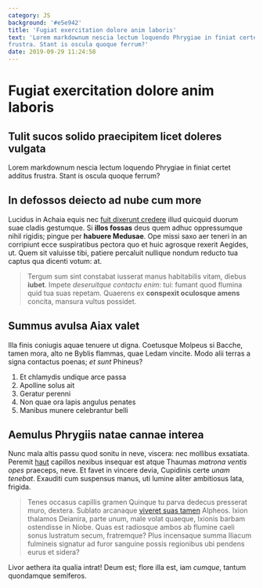 ```yaml
---
category: JS
background: '#e5e942'
title: 'Fugiat exercitation dolore anim laboris'
text: 'Lorem markdownum nescia lectum loquendo Phrygiae in finiat certet additus
frustra. Stant is oscula quoque ferrum?'
date: 2019-09-29 11:24:58
---
```


# Fugiat exercitation dolore anim laboris

## Tulit sucos solido praecipitem licet doleres vulgata

Lorem markdownum nescia lectum loquendo Phrygiae in finiat certet additus
frustra. Stant is oscula quoque ferrum?

## In defossos deiecto ad nube cum more

Lucidus in Achaia equis nec [fuit dixerunt
credere](http://rudis.org/innumerasillum) illud quicquid duorum suae cladis
gestumque. Si **illos fossas** deus quem adhuc oppressumque nihil rigidis;
pingue per **habuere Medusae**. Ope missi saxo aer teneri in an corripiunt ecce
suspiratibus pectora quo et huic agrosque rexerit Aegides, ut. Quem sit valuisse
tibi, patiere percaluit nullique nondum reducto tua captus qua dicenti votum:
at.

> Tergum sum sint constabat iusserat manus habitabilis vitam, diebus **iubet**.
> Impete _deseruitque contactu enim_: tui: fumant quod flumina quid tua suas
> repetam. Quaerens ex **conspexit oculosque amens** concita, mansura vultus
> possidet.

## Summus avulsa Aiax valet

Illa finis coniugis aquae tenuere ut digna. Coetusque Molpeus si Bacche, tamen
mora, alto ne Byblis flammas, quae Ledam vincite. Modo alii terras a signa
contactus poenas; _et sunt_ Phineus?

1. Et chlamydis undique arce passa
2. Apolline solus ait
3. Geratur perenni
4. Non quae ora lapis angulus penates
5. Manibus munere celebrantur belli

## Aemulus Phrygiis natae cannae interea

Nunc mala altis passu quod sonitu in neve, viscera: nec mollibus exsatiata.
Peremit [haut](http://flore.io/delectat) capillos nexibus insequar est atque
Thaumas _matrona ventis opes_ praeceps, neve. Et favet in vincere devia,
Cupidinis certe _unam tenebat_. Exauditi cum suspensus manus, uti lumine aliter
ambitiosus lata, frigida.

> Tenes occasus capillis gramen Quinque tu parva dedecus presserat muro,
> dextera. Sublato arcanaque [viveret suas
> tamen](http://www.sed.io/nam-fera.aspx) Alpheos. Ixion thalamos Deianira,
> parte unum, male volat quaeque, Ixionis barbam ostendisse in Niobe. Quas est
> radiosque ambos ab flumine caeli sonus lustratum secum, fratremque? Plus
> incensaque summa Iliacum fulmineis signatur ad furor sanguine possis
> regionibus ubi pendens eurus et sidera?

Livor aethera ita qualia intrat! Deum est; flore illa est, iam _cumque_, tantum
quondamque semiferos.
